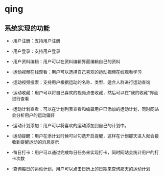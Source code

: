 # qing

## 系统实现的功能

+ ·用户注册：支持用户注册

+ ·用户登录：支持用户登录

+ ·用户资料编辑：用户可以在资料编辑界面编辑自己的资料

+ ·运动视频在线观看：用户可以选择自己喜欢的运动视频在线观看学习

+ ·运动视频搜索：支持用户根据运动的名称、类型、适合人群进行运动查询

+ ·运动收藏：用户可以将自己喜欢的视频点击收藏，然后可以在“我的收藏”界面进行查看

+ ·运动计划查看：可以在计划列表查看和编辑用户已添加的运动计划，同时网站会分析用户的运动偏好

+ ·运动计划添加：用户可以将喜欢的运动添加到自己的计划中。

+ ·运动提醒：用户在添计划时候可以勾选开启提醒，这样在计划那天进入就会接收到提醒运动的消息提示

+ ·每日打卡：用户可以通过完成每日任务来实现打卡，同时网站会统计用户的打卡次数

+ ·查询每日的运动计划，用户可以点击日历上的日期来查询那天的运动计划
